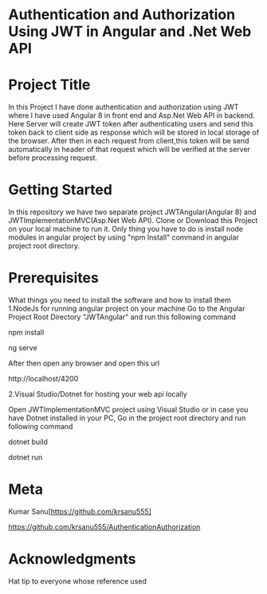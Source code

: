 # Authentication and Authorization Using JWT in Angular and .Net Web API
# Project Title

In this Project I have done authentication and authorization using JWT where I have used Angular 8 in front end and  Asp.Net Web API in backend. Here Server will create JWT token after authenticating users and send this token back to client side as response which will be stored in local storage of the browser. After then in each request from client,this token will be send automatically in header of that request which will be verified at the server before processing request.

# Getting Started

In this repository we have two separate project JWTAngular(Angular 8) and JWTImplementationMVC(Asp.Net Web API).
Clone or Download this Project on your local machine to run it. Only thing you have to do is install node modules in angular project by using "npm Install" command in angular project root directory.

# Prerequisites

What things you need to install the software and how to install them
1.NodeJs for running angular project on your machine
Go to the Angular Project Root Directory "JWTAngular" and run this following command

npm install

ng serve

After then open any browser and open this url

http://localhost/4200

2.Visual Studio/Dotnet for hosting your web api locally

Open JWTImplementationMVC project using Visual Studio or in case you have Dotnet installed in your PC, Go in the project root directory and run following command 

dotnet build

dotnet run

# Meta

Kumar Sanu[https://github.com/krsanu555]

https://github.com/krsanu555/AuthenticationAuthorization

# Acknowledgments

Hat tip to everyone whose reference used

